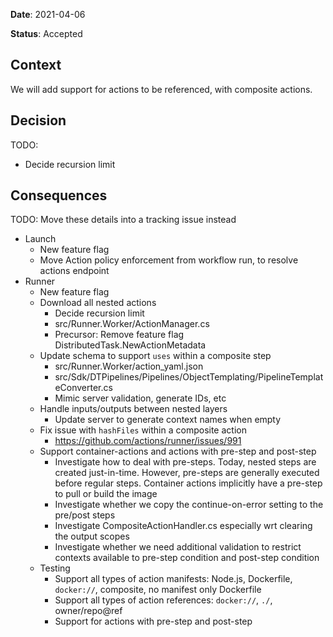 **Date**: 2021-04-06

**Status**: Accepted

## Context

We will add support for actions to be referenced, with composite actions.

## Decision

TODO:
  - Decide recursion limit

## Consequences

TODO: Move these details into a tracking issue instead

- Launch
  - New feature flag
  - Move Action policy enforcement from workflow run, to resolve actions endpoint 
- Runner
  - New feature flag
  - Download all nested actions
    - Decide recursion limit
    - src/Runner.Worker/ActionManager.cs
    - Precursor: Remove feature flag DistributedTask.NewActionMetadata
  - Update schema to support `uses` within a composite step
    - src/Runner.Worker/action_yaml.json
    - src/Sdk/DTPipelines/Pipelines/ObjectTemplating/PipelineTemplateConverter.cs
    - Mimic server validation, generate IDs, etc
  - Handle inputs/outputs between nested layers
    - Update server to generate context names when empty
  - Fix issue with `hashFiles` within a composite action
    - https://github.com/actions/runner/issues/991
  - Support container-actions and actions with pre-step and post-step
    - Investigate how to deal with pre-steps. Today, nested steps are created just-in-time. However, pre-steps are generally executed before regular steps. Container actions implicitly have a pre-step to pull or build the image
    - Investigate whether we copy the continue-on-error setting to the pre/post steps
    - Investigate CompositeActionHandler.cs especially wrt clearing the output scopes
    - Investigate whether we need additional validation to restrict contexts available to pre-step condition and post-step condition
  - Testing
    - Support all types of action manifests: Node.js, Dockerfile, `docker://`, composite, no manifest only Dockerfile
    - Support all types of action references: `docker://`, `./`, owner/repo@ref
    - Support for actions with pre-step and post-step